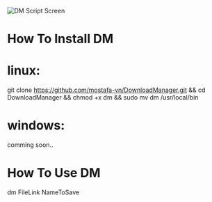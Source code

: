 ![DM Script Screen](blob:https://pasteboard.co/4f3b0866-c909-4c19-8510-372af7c09daa)

# How To Install DM

# linux:
git clone https://github.com/mostafa-vn/DownloadManager.git && cd DownloadManager && chmod +x dm && sudo mv dm /usr/local/bin

# windows:
comming soon..

# How To Use DM
dm FileLink NameToSave

